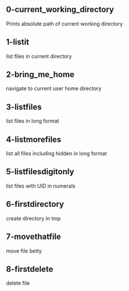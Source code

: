 ## 0-current_working_directory
Prints absolute path of current working directory
## 1-listit
list files in current directory
## 2-bring_me_home
navigate to current user home directory
## 3-listfiles
list files in long format
## 4-listmorefiles
list all files including hidden in long format
## 5-listfilesdigitonly
list files with UID in numerals
## 6-firstdirectory
create directory in tmp
## 7-movethatfile
move file betty
## 8-firstdelete
delete file
